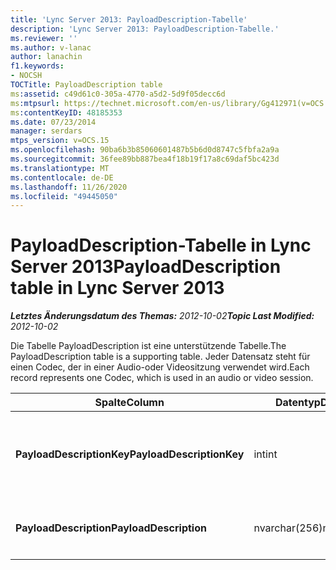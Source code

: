 ```yaml
---
title: 'Lync Server 2013: PayloadDescription-Tabelle'
description: 'Lync Server 2013: PayloadDescription-Tabelle.'
ms.reviewer: ''
ms.author: v-lanac
author: lanachin
f1.keywords:
- NOCSH
TOCTitle: PayloadDescription table
ms:assetid: c49d61c0-305a-4770-a5d2-5d9f05decc6d
ms:mtpsurl: https://technet.microsoft.com/en-us/library/Gg412971(v=OCS.15)
ms:contentKeyID: 48185353
ms.date: 07/23/2014
manager: serdars
mtps_version: v=OCS.15
ms.openlocfilehash: 90ba6b3b85060601487b5b6d0d8747c5fbfa2a9a
ms.sourcegitcommit: 36fee89bb887bea4f18b19f17a8c69daf5bc423d
ms.translationtype: MT
ms.contentlocale: de-DE
ms.lasthandoff: 11/26/2020
ms.locfileid: "49445050"
---
```

# <a name="payloaddescription-table-in-lync-server-2013"></a><span data-ttu-id="4113a-103">PayloadDescription-Tabelle in Lync Server 2013</span><span class="sxs-lookup"><span data-stu-id="4113a-103">PayloadDescription table in Lync Server 2013</span></span>

<div data-xmlns="http://www.w3.org/1999/xhtml">

<div class="topic" data-xmlns="http://www.w3.org/1999/xhtml" data-msxsl="urn:schemas-microsoft-com:xslt" data-cs="https://msdn.microsoft.com/">

<div data-asp="https://msdn2.microsoft.com/asp">



</div>

<div id="mainSection">

<div id="mainBody"><span data-ttu-id="4113a-104">

<span> </span></span><span class="sxs-lookup"><span data-stu-id="4113a-104">

<span> </span></span></span>

<span data-ttu-id="4113a-105">_**Letztes Änderungsdatum des Themas:** 2012-10-02_</span><span class="sxs-lookup"><span data-stu-id="4113a-105">_**Topic Last Modified:** 2012-10-02_</span></span>

<span data-ttu-id="4113a-106">Die Tabelle PayloadDescription ist eine unterstützende Tabelle.</span><span class="sxs-lookup"><span data-stu-id="4113a-106">The PayloadDescription table is a supporting table.</span></span> <span data-ttu-id="4113a-107">Jeder Datensatz steht für einen Codec, der in einer Audio-oder Videositzung verwendet wird.</span><span class="sxs-lookup"><span data-stu-id="4113a-107">Each record represents one Codec, which is used in an audio or video session.</span></span>


<table>
<colgroup>
<col style="width: 25%" />
<col style="width: 25%" />
<col style="width: 25%" />
<col style="width: 25%" />
</colgroup>
<thead>
<tr class="header">
<th><span data-ttu-id="4113a-108"><strong>Spalte</strong></span><span class="sxs-lookup"><span data-stu-id="4113a-108"><strong>Column</strong></span></span></th>
<th><span data-ttu-id="4113a-109"><strong>Datentyp</strong></span><span class="sxs-lookup"><span data-stu-id="4113a-109"><strong>Data Type</strong></span></span></th>
<th><span data-ttu-id="4113a-110"><strong>Schlüssel/Index</strong></span><span class="sxs-lookup"><span data-stu-id="4113a-110"><strong>Key/Index</strong></span></span></th>
<th><span data-ttu-id="4113a-111"><strong>Details</strong></span><span class="sxs-lookup"><span data-stu-id="4113a-111"><strong>Details</strong></span></span></th>
</tr>
</thead>
<tbody>
<tr class="odd">
<td><p><span data-ttu-id="4113a-112"><strong>PayloadDescriptionKey</strong></span><span class="sxs-lookup"><span data-stu-id="4113a-112"><strong>PayloadDescriptionKey</strong></span></span></p></td>
<td><p><span data-ttu-id="4113a-113">int</span><span class="sxs-lookup"><span data-stu-id="4113a-113">int</span></span></p></td>
<td><p><span data-ttu-id="4113a-114">Primary</span><span class="sxs-lookup"><span data-stu-id="4113a-114">Primary</span></span></p></td>
<td><p><span data-ttu-id="4113a-115">Eindeutige Nummer, die den Codec kennzeichnet.</span><span class="sxs-lookup"><span data-stu-id="4113a-115">Unique number identifying the Codec.</span></span></p></td>
</tr>
<tr class="even">
<td><p><span data-ttu-id="4113a-116"><strong>PayloadDescription</strong></span><span class="sxs-lookup"><span data-stu-id="4113a-116"><strong>PayloadDescription</strong></span></span></p></td>
<td><p><span data-ttu-id="4113a-117">nvarchar(256)</span><span class="sxs-lookup"><span data-stu-id="4113a-117">nvarchar(256)</span></span></p></td>
<td><p><span data-ttu-id="4113a-118">Eindeutigen</span><span class="sxs-lookup"><span data-stu-id="4113a-118">Unique</span></span></p></td>
<td><p><span data-ttu-id="4113a-119">Name des Codecs.</span><span class="sxs-lookup"><span data-stu-id="4113a-119">Codec name.</span></span></p></td>
</tr>
</tbody>
</table><span data-ttu-id="4113a-120">


</div>

<span> </span>

</div>

</div>

</span><span class="sxs-lookup"><span data-stu-id="4113a-120">


</div>

<span> </span>

</div>

</div>

</span></span></div>

